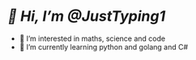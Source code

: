 # *👋 Hi, I’m @JustTyping1*
- 👀 I’m interested in maths, science and code
- 🌱 I’m currently learning python and golang and C#

<!---
JustTyping1/JustTyping1 is a ✨ special ✨ repository because its `README.md` (this file) appears on your GitHub profile.
You can click the Preview link to take a look at your changes.
--->
